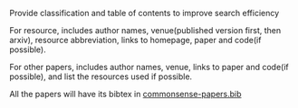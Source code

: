Provide classification and table of contents to improve search efficiency

For resource, includes author names, venue(published version first, then arxiv), resource abbreviation, links to homepage, paper and code(if possible).

For other papers, includes author names, venue, links to paper and code(if possible), and list the resources used if possible.

All the papers will have its bibtex in [commonsense-papers.bib](commonsense-papers.bib)